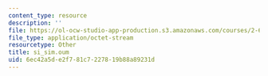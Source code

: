 ```yaml
---
content_type: resource
description: ''
file: https://ol-ocw-studio-app-production.s3.amazonaws.com/courses/2-61-internal-combustion-engines-spring-2017/6ec42a5de2f781c7227819b88a89231d_si_sim.oum
file_type: application/octet-stream
resourcetype: Other
title: si_sim.oum
uid: 6ec42a5d-e2f7-81c7-2278-19b88a89231d
---
```

